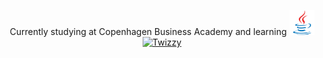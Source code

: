 <p <b align="center">Currently studying at Copenhagen Business Academy and learning <a href="https://www.java.com" target="_blank" rel="noreferrer"> <img src="https://raw.githubusercontent.com/devicons/devicon/master/icons/java/java-original.svg" alt="java" width="40" height="40"/>
<picture>
<picture align="center">
 <source media="(prefers-color-scheme: dark)" srcset= "https://media.tenor.com/VLeS4neQXoAAAAAC/yeat-twizzy.gif">
 <source media="(prefers-color-scheme: light)" srcset="https://media.tenor.com/VLeS4neQXoAAAAAC/yeat-twizzy.gif">
 <img alt="Twizzy" src="https://media.tenor.com/VLeS4neQXoAAAAAC/yeat-twizzy.gif">
</picture>
 </p> </b>
